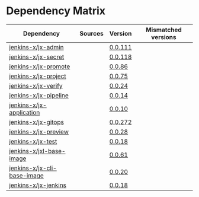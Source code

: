 # Dependency Matrix

Dependency | Sources | Version | Mismatched versions
---------- | ------- | ------- | -------------------
[jenkins-x/jx-admin](https://github.com/jenkins-x/jx-admin) |  | [0.0.111](https://github.com/jenkins-x/jx-admin/releases/tag/v0.0.111) | 
[jenkins-x/jx-secret](https://github.com/jenkins-x/jx-secret) |  | [0.0.118](https://github.com/jenkins-x/jx-secret/releases/tag/v0.0.118) | 
[jenkins-x/jx-promote](https://github.com/jenkins-x/jx-promote) |  | [0.0.86](https://github.com/jenkins-x/jx-promote/releases/tag/v0.0.86) | 
[jenkins-x/jx-project](https://github.com/jenkins-x/jx-project) |  | [0.0.75](https://github.com/jenkins-x/jx-project/releases/tag/v0.0.75) | 
[jenkins-x/jx-verify](https://github.com/jenkins-x/jx-verify) |  | [0.0.24](https://github.com/jenkins-x/jx-verify/releases/tag/v0.0.24) | 
[jenkins-x/jx-pipeline](https://github.com/jenkins-x/jx-pipeline) |  | [0.0.14](https://github.com/jenkins-x/jx-pipeline/releases/tag/v0.0.14) | 
[jenkins-x/jx-application](https://github.com/jenkins-x/jx-application) |  | [0.0.10](https://github.com/jenkins-x/jx-application/releases/tag/v0.0.10) | 
[jenkins-x/jx-gitops](https://github.com/jenkins-x/jx-gitops) |  | [0.0.272](https://github.com/jenkins-x/jx-gitops/releases/tag/v0.0.272) | 
[jenkins-x/jx-preview](https://github.com/jenkins-x/jx-preview) |  | [0.0.28](https://github.com/jenkins-x/jx-preview/releases/tag/v0.0.28) | 
[jenkins-x/jx-test](https://github.com/jenkins-x/jx-test) |  | [0.0.18](https://github.com/jenkins-x/jx-test/releases/tag/v0.0.18) | 
[jenkins-x/jxl-base-image](https://github.com/jenkins-x/jxl-base-image) |  | [0.0.61]() | 
[jenkins-x/jx-cli-base-image](https://github.com/jenkins-x/jx-cli-base-image) |  | [0.0.20]() | 
[jenkins-x/jx-jenkins](https://github.com/jenkins-x/jx-jenkins) |  | [0.0.18](https://github.com/jenkins-x/jx-jenkins/releases/tag/v0.0.18) | 
